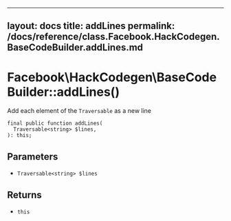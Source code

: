 
***

layout: docs
title: addLines
permalink: /docs/reference/class.Facebook.HackCodegen.BaseCodeBuilder.addLines.md
---







# Facebook\\HackCodegen\\BaseCodeBuilder::addLines()




Add each element of the ` Traversable ` as a new line




``` Hack
final public function addLines(
  Traversable<string> $lines,
): this;
```




## Parameters




- ` Traversable<string> $lines `




## Returns




+ ` this `